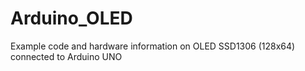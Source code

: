 # Arduino_OLED
Example code and hardware information on OLED SSD1306 (128x64) connected to Arduino UNO
